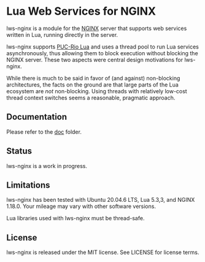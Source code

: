 # Lua Web Services for NGINX

lws-nginx is a module for the [NGINX](https://nginx.org/) server that supports web services written
in Lua, running directly in the server.

lws-nginx supports [PUC-Rio Lua](https://www.lua.org/) and uses a thread pool to run Lua services
asynchronously, thus allowing them to block execution without blocking the NGINX server. These two
aspects were central design motivations for lws-nginx.

While there is much to be said in favor of (and against) non-blocking architectures, the facts
on the ground are that large parts of the Lua ecosystem are *not* non-blocking. Using threads with
relatively low-cost thread context switches seems a reasonable, pragmatic approach.


## Documentation

Please refer to the [doc](doc) folder.


## Status

lws-nginx is a work in progress.


## Limitations

lws-nginx has been tested with Ubuntu 20.04.6 LTS, Lua 5.3,3, and NGINX 1.18.0. Your mileage
may vary with other software versions.

Lua libraries used with lws-nginx must be thread-safe.


## License

lws-nginx is released under the MIT license. See LICENSE for license terms.
